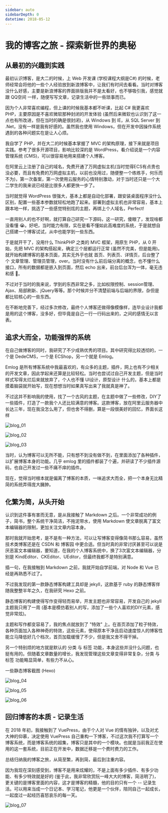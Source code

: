 ```yaml
---
sidebar: auto
sidebarDepth: 0
datetime: 2018-05-12
---
```


# 我的博客之旅 - 探索新世界的奥秘

## 从最初的兴趣到实践

最初认识博客，是大二的时候，上 Web 开发课 (学校课程大纲是C#) 的时候，老师经常会将他的一些个人经验放到新浪博客中，让我们有时间去看看。当时对博客没什么好感，主要是新浪博客的界面排版我并不是太看好，也不够吸引我，感觉就跟 QQ空间 一样，随便写写文章，记录生活中的一些琐事而已。

因为个人非常喜欢编程，但上课的时候我基本都不听课，比起 C# 我更喜欢 PHP，主要原因是不喜欢微软那种封闭的开发体验 (虽然后来微软也认识到了这一点也有所改进，但在当时的确是很封闭)，从 Windows 到 IE，从 SQL Server 到 .Net，没有一样是我有好感的。虽然我也使用 Windows，但在开发中因操作系统遇到的各种问题实在是让人心烦。

我自学了 PHP，并在大二的时候基本掌握了 MVC 的架构原理，接下来就是项目实践。参考了很多开源项目，影响比较深的是 WordPress，看介绍说是一个内容管理系统 (CMS)，可以很容易地用来搭建个人博客。

在阿里云上注册了自己的域名，免费开通了万网虚拟主机(当时觉得ECS有点贵也没必要，而且有免费的万网虚拟主机，以前也没用过，随便整一个练练手，何乐而不为)，第一次备案，第一次使用云服务的心情特别激动，对于当时还只是一个大二学生的我来说已经是比很多人都更快一步了。

当时就觉得 WordPress 很强大，基本上都是自动化部署，跟安装桌面程序没什么区别，配置一些基本参数就轻松地跑了起来。部署到虚拟主机也非常容易，基本上跟本地一样，挑选了一些感觉特别炫的主题，再绑上个人域名，Perfect!

一直用别人的也不好啊，就打算自己研究一下源码，这一研究，傻眼了，发现啥都没看懂 😭。好吧，当时能力有限，实在是看不懂如此高难度的系统，于是就想自己搭建一个博客试试，从中也能学到一些东西。

于是就开干了，没用什么 ThinkPHP 之类的 MVC 框架，用原生 PHP，从 0 开始，先把 MVC 的架构搭起来，确定三个层都运行正常 (虽然不完美，但是能用)。就开始构建博客的基本页面，其实无外乎也就 首页、列表页、详情页，后台整了个 文章管理、管理员管理，over。当时没有什么前后端分离的概念，也不懂什么接口，所有的数据都是嵌入到页面，然后 echo 出来，前台后台浑为一体，毫无违和感 🤧。

不过对于当时的我来说，学到的东西非常之多，比如权限控制、session管理、Ajax、局部刷新、jQuery等等。那个时候并分不清楚前端与后端的界限，杂但是都比较核心的一些东西。

在不断地完善下，经过多次修改，最终个人博客还做得像模像样，连毕业设计我都是用的这个博客，没多好，但毕竟是自己一行一行码出来的，之间的感情无以言表。



## 追求大而全，功能强悍的系统

在自己做博客的同时，我研究了不少成熟优秀的项目。其中研究得比较透彻的，一个是 DedeCMS，一个是 ECShop，另一个就是 Emlog。

Emlog 是所有博客系统中我最喜欢的，有众多的主题，插件，网上也有不少相关的开发文章，因此学起来还算是比较轻松。当时也尝试过自己开发主题，但是当时样式写得太烂后来就放弃了，个人也不懂 UI设计，原型设计 什么的，基本上都是摸着脑袋就开始写，现在想想当时如果真写出来了我就真是神了。

不过这并不影响我的使用，找了一个古风的主题，在主题中做了一些修改，DIY了一些插件，打造了一款我个人还比较满意的博客。这款博客，放在阿里云服务器中长达三年，现在我没怎么用了，但也舍不得删，算是一段很美好的回忆，界面长这样

![blog_01](@/img/blog/blog_01.png)

![blog_02](@/img/blog/blog_02.png)

![blog_03](@/img/blog/blog_03.png)

当时，认为博客可以无所不能，只有想不到没有做不到，在里面添加了各种插件，以扩展博客本身的功能。几乎 emlog 里的插件都装了个遍，并研读了不少插件源码，也自己开发过一些不痛不痒的插件。

现在，觉得当时根本就是偏离了博客的本质，一味追求大而全，把一个本身无比精简的系统弄得庞大臃肿。



## 化繁为简，从头开始

认识到这件事有害而无意，是从我接触了 Markdown 之后。一个非常成功的例子，简书，整个系统干净简洁，不拖泥带水，使用 Markdown 使文章脱离了富文本编辑器的限制，更加关注文章内容本身。

那时我就开始思考，是不是有一种方法，可以让写博客变得像简书那么容易，虽然技术类博客还是在 CSDN 和 博客园 中更合适。但当时真的非常讨厌甚至可以说是厌恶富文本编辑器，要知道，在我的个人博客系统中，换了3次富文本编辑器，分别是 KindEditor、CKEditor、UEditor，但最终我都不是特别满意。

插一句，在我接触到 Markdown 之前，我就开始自学前端，对 Node 和 Vue 已经是再熟悉不过了。

不过我发现的第一款静态博客构建工具却是 jekyll，这款基于 ruby 的静态博客伴随我整整半年之久，在我研究 Hexo 之前。

静态博客的构建使得写作变得轻而易举，开发主题也非常容易，开发自己的 jekyll 主题我只用了一周 (基本是模仿着别人的写，添加了一些个人喜欢的DIY元素，感觉非常炫)。

主题和写作都变容易了，我的焦点就放到了 "特效" 上。在首页添加了粒子特效，各种页面加入各种神奇的特效，这些元素，使得原本干净且启动速度惊人的博客性能立马降低好几个档次，首页加载缓慢了不少，但是我又舍不得干掉。

另一个特别烦的地方就是默认的 分类 与 标签 功能，本身这些并没什么问题，也挺有用的。但随着文章数量的增长，我发现管理这些文章变得非常复杂，分类 与 标签 功能略显简单，有些力不从心。

一些静态博客截图 (Hexo)

![blog_04](@/img/blog/blog_04.png)

![blog_05](@/img/blog/blog_05.png)

![blog_06](@/img/blog/blog_06.png)


## 回归博客的本质 - 记录生活

在 2018 年初，我接触到了 VuePress，由于个人对 Vue 的情有独钟，以及对尤大神的仰慕，决定使用 VuePress 自己重构一下博客，不过这次我不打算写一个博客系统，而是博客系统的超集，博客只是其中的一个模块。也就是当前我正在使用的这一套系统，目前正在开发中，数据迁移是一个费时费力的工作。

总结归纳我的博客之旅，从简至繁，再到简，最后到注重内容。

因为我现在深刻感受到，博客不是用来炫耀的，不是上面有多少插件、有多少功能、有多少特效就是好的 (鉴于此，我非常欣赏阮一峰大大的博客，简洁明了)，更关键的是博客里面的内容，这才是博客的精髓，他的目的只有一个 -- 记录生活。可以用来当成一个日记本、学习笔记，他更是一个伙伴，陪同自己一起成长，一起度过一起经历喜怒哀乐的每一天。

![blog_07](@/img/blog/blog_07.png)
